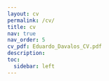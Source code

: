```yaml
---
layout: cv
permalink: /cv/
title: cv
nav: true
nav_order: 5
cv_pdf: Eduardo_Davalos_CV.pdf
description:
toc:
  sidebar: left
---
```

